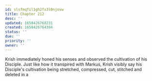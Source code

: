 ```yaml
---
id: slsfmqfil1gh2fx3l0njovw
title: Chapter 212
desc: ''
updated: 1658426768231
created: 1658426764304
status: ''
due: ''
priority: ''
owner: ''
---
```


Krish immediately honed his senses and observed the cultivation of his Disciple. Just like how it transpired with Markus, Krish visibly say his Disciple's cultivation being stretched, compressed, cut, stitched and deleted in a 